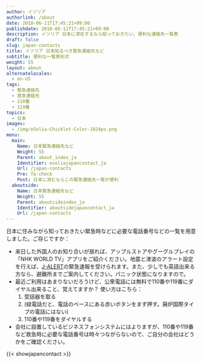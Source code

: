 ```yaml
---
author: イソリア
authorlink: /about
date: 2018-06-11T17:45:21+09:00
publishdate: 2018-06-11T17:45:21+09:00
description: イソリア 日本に滞在するなら知っておきたい、便利な連絡先一覧表
draft: false
slug: japan-contacts
title: イソリア 日本知るべき緊急連絡先など
subtitle: 便利な一覧表形式
weight: 55
layout: about
alternatelocales:
  - en-US
tags:
  - 緊急連絡先
  - 救急連絡先
  - 110番
  - 119番
topics:
  - 日本
images:
  - /img/eSolia-Chicklet-Color-1024px.png
menu:
  main:
    Name: 日本緊急連絡先など
    Weight: 55
    Parent: about_index_ja
    Identifier: esoliajapancontact_ja
    Url: /japan-contacts
    Pre: fa-check
    Post: 日本に済むならこの緊急連絡先一覧が便利
  aboutside:
    Name: 日本緊急連絡先など
    Weight: 55
    Parent: aboutsideindex_ja
    Identifier: aboutsidejapancontact_ja
    Url: /japan-contacts
---
```


日本に住みながら知っておきたい緊急時などに必要な電話番号などの一覧を用意しました。ご存じですか：

* 来日した外国人のお知り合いが居れば、アップルストアやグーグルプレイの「NHK WORLD TV」アプリをご紹介ください。地震と津波のアラート設定を行えば、[J-ALERT](https://ja.wikipedia.org/wiki/%E5%85%A8%E5%9B%BD%E7%9E%AC%E6%99%82%E8%AD%A6%E5%A0%B1%E3%82%B7%E3%82%B9%E3%83%86%E3%83%A0)の緊急速報を受けられます。また、少しでも英語出来る方なら、避難所までご案内してください。パニック状態になりますので。  
* 最近ご利用はあまりないだろうけど、公衆電話には無料で110番や119番にダイヤル出来ること、覚えてますか？ 使い方はこちら：
  1. 受話器を取る
  1. (緑電話だと、電話のベースにある赤いボタンをまず押す。廃炉国際タイプの電話にはない)
  1. 110番や119番をダイヤルする
* 会社に設置しているビジネスフォンシステムにはよりますが、110番や119番など救急時に必要な電話番号は時々つながらないので、ご自分の会社はどうかをご確認ください。

{{< showjapancontact >}}
